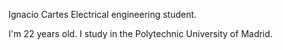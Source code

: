 Ignacio Cartes
Electrical engineering student.

I'm 22 years old. I study in the Polytechnic University of Madrid.

